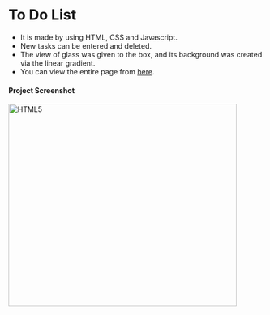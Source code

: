 # To Do List 

- It is made by using HTML, CSS and Javascript.
- New tasks can be entered and deleted.
- The view of glass was given to the box, and its background was created via the linear gradient.
- You can view the entire page from [here](https://ecemgo-todolist-js.netlify.app/).



#### Project Screenshot 
<p align="left">
<img src="https://user-images.githubusercontent.com/13468728/219599126-09510f2f-73c9-4b7c-88e5-9d2776f7f0d8.jpg" title="HTML5" alt="HTML5" width="450" height="400"/>
</p>

